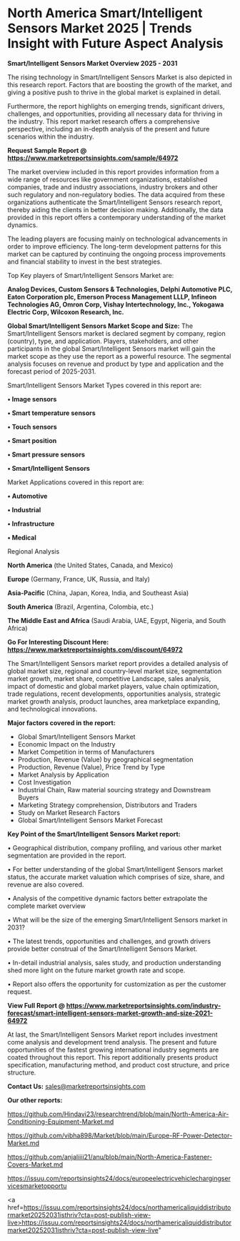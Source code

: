 # North America Smart/Intelligent Sensors Market 2025 | Trends Insight with Future Aspect Analysis

<Strong> Smart/Intelligent Sensors Market Overview 2025 - 2031</strong>

The rising technology in Smart/Intelligent Sensors Market is also depicted in this research report. Factors that are boosting the growth of the market, and giving a positive push to thrive in the global market is explained in detail.

Furthermore, the report highlights on emerging trends, significant drivers, challenges, and opportunities, providing all necessary data for thriving in the industry. This report market research offers a comprehensive perspective, including an in-depth analysis of the present and future scenarios within the industry.

<strong>Request Sample Report @ <a href=https://www.marketreportsinsights.com/sample/64972>https://www.marketreportsinsights.com/sample/64972</a></strong>

The market overview included in this report provides information from a wide range of resources like government organizations, established companies, trade and industry associations, industry brokers and other such regulatory and non-regulatory bodies. The data acquired from these organizations authenticate the Smart/Intelligent Sensors research report, thereby aiding the clients in better decision making. Additionally, the data provided in this report offers a contemporary understanding of the market dynamics.

The leading players are focusing mainly on technological advancements in order to improve efficiency. The long-term development patterns for this market can be captured by continuing the ongoing process improvements and financial stability to invest in the best strategies.

Top Key players of Smart/Intelligent Sensors Market are:

<strong>Analog Devices, Custom Sensors & Technologies, Delphi Automotive PLC, Eaton Corporation plc, Emerson Process Management LLLP, Infineon Technologies AG, Omron Corp, Vishay Intertechnology, Inc., Yokogawa Electric Corp, Wilcoxon Research, Inc.</strong>

<strong><b>Global Smart/Intelligent Sensors Market Scope and Size:</b></strong>
The Smart/Intelligent Sensors market is declared segment by company, region (country), type, and application. Players, stakeholders, and other participants in the global Smart/Intelligent Sensors market will gain the market scope as they use the report as a powerful resource. The segmental analysis focuses on revenue and product by type and application and the forecast period of 2025-2031.

Smart/Intelligent Sensors Market Types covered in this report are:

<strong>• Image sensors

• Smart temperature sensors

• Touch sensors

• Smart position

• Smart pressure sensors

• Smart/Intelligent Sensors</strong>

Market Applications covered in this report are:

<strong>• Automotive

• Industrial

• Infrastructure

• Medical</strong> 

Regional Analysis

<strong>North America</strong> (the United States, Canada, and Mexico)

<strong>Europe</strong> (Germany, France, UK, Russia, and Italy)

<strong>Asia-Pacific</strong> (China, Japan, Korea, India, and Southeast Asia)

<strong>South America</strong> (Brazil, Argentina, Colombia, etc.)

<strong>The Middle East and Africa</strong> (Saudi Arabia, UAE, Egypt, Nigeria, and South Africa)

<strong>Go For Interesting Discount Here: <a href=https://www.marketreportsinsights.com/discount/64972>https://www.marketreportsinsights.com/discount/64972</a></strong>

The Smart/Intelligent Sensors market report provides a detailed analysis of global market size, regional and country-level market size, segmentation market growth, market share, competitive Landscape, sales analysis, impact of domestic and global market players, value chain optimization, trade regulations, recent developments, opportunities analysis, strategic market growth analysis, product launches, area marketplace expanding, and technological innovations.

<strong><b>Major factors covered in the report:</b></strong>
<ul>
  <li>Global Smart/Intelligent Sensors Market </li>
  <li>Economic Impact on the Industry</li>
  <li>Market Competition in terms of Manufacturers</li>
  <li>Production, Revenue (Value) by geographical segmentation</li>
  <li>Production, Revenue (Value), Price Trend by Type</li>
  <li>Market Analysis by Application</li>
  <li>Cost Investigation</li>
  <li>Industrial Chain, Raw material sourcing strategy and Downstream Buyers</li>
  <li>Marketing Strategy comprehension, Distributors and Traders</li>
  <li>Study on Market Research Factors</li>
  <li>Global Smart/Intelligent Sensors Market Forecast</li>
</ul>

<strong><b>Key Point of the Smart/Intelligent Sensors Market report:</b></strong>

• Geographical distribution, company profiling, and various other market segmentation are provided in the report.

• For better understanding of the global Smart/Intelligent Sensors market status, the accurate market valuation which comprises of size, share, and revenue are also covered.

• Analysis of the competitive dynamic factors better extrapolate the complete market overview

• What will be the size of the emerging Smart/Intelligent Sensors market in 2031?

• The latest trends, opportunities and challenges, and growth drivers provide better construal of the Smart/Intelligent Sensors Market.

• In-detail industrial analysis, sales study, and production understanding shed more light on the future market growth rate and scope.

• Report also offers the opportunity for customization as per the customer request.

<strong><b>View Full Report @ <a href=https://www.marketreportsinsights.com/industry-forecast/smart-intelligent-sensors-market-growth-and-size-2021-64972>https://www.marketreportsinsights.com/industry-forecast/smart-intelligent-sensors-market-growth-and-size-2021-64972</a></b></strong>


At last, the Smart/Intelligent Sensors Market report includes investment come analysis and development trend analysis. The present and future opportunities of the fastest growing international industry segments are coated throughout this report. This report additionally presents product specification, manufacturing method, and product cost structure, and price structure.

<strong>Contact Us:</strong>
sales@marketreportsinsights.com

<strong>Our other reports:</strong>

<a href=https://github.com/Hindavi23/researchtrend/blob/main/North-America-Air-Conditioning-Equipment-Market.md>https://github.com/Hindavi23/researchtrend/blob/main/North-America-Air-Conditioning-Equipment-Market.md</a>

<a href=https://github.com/vibha898/Market/blob/main/Europe-RF-Power-Detector-Market.md>https://github.com/vibha898/Market/blob/main/Europe-RF-Power-Detector-Market.md</a>

<a href=https://github.com/anjaliiii21/anu/blob/main/North-America-Fastener-Covers-Market.md>https://github.com/anjaliiii21/anu/blob/main/North-America-Fastener-Covers-Market.md</a>

<a href=https://issuu.com/reportsinsights24/docs/europeelectricvehiclechargingservicesmarketopportu>https://issuu.com/reportsinsights24/docs/europeelectricvehiclechargingservicesmarketopportu</a>

<a href=https://issuu.com/reportsinsights24/docs/northamericaliquiddistributormarket20252031isthriv?cta=post-publish-view-live>https://issuu.com/reportsinsights24/docs/northamericaliquiddistributormarket20252031isthriv?cta=post-publish-view-live</a>"
